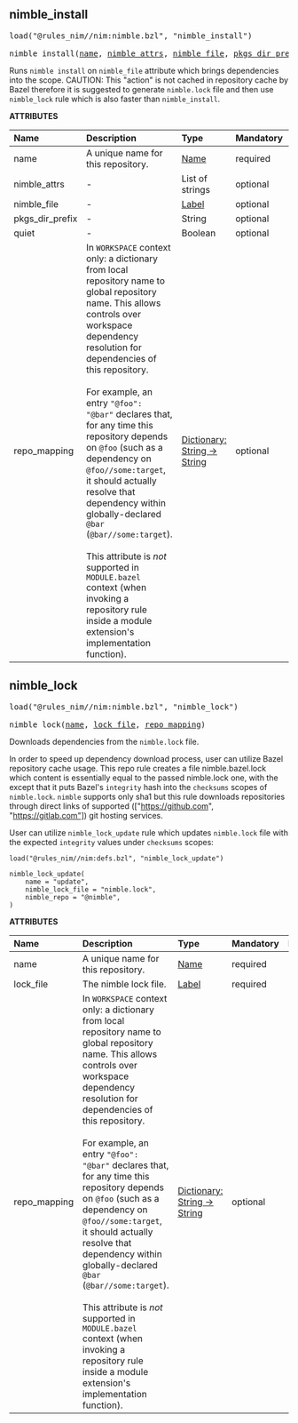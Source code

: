 <!-- Generated with Stardoc: http://skydoc.bazel.build -->



<a id="nimble_install"></a>

## nimble_install

<pre>
load("@rules_nim//nim:nimble.bzl", "nimble_install")

nimble_install(<a href="#nimble_install-name">name</a>, <a href="#nimble_install-nimble_attrs">nimble_attrs</a>, <a href="#nimble_install-nimble_file">nimble_file</a>, <a href="#nimble_install-pkgs_dir_prefix">pkgs_dir_prefix</a>, <a href="#nimble_install-quiet">quiet</a>, <a href="#nimble_install-repo_mapping">repo_mapping</a>)
</pre>

Runs `nimble install` on `nimble_file` attribute which brings dependencies into the scope.
CAUTION: This "action" is not cached in repository cache by Bazel therefore it is suggested
to generate `nimble.lock` file and then use `nimble_lock` rule which is also faster than `nimble_install`.

**ATTRIBUTES**


| Name  | Description | Type | Mandatory | Default |
| :------------- | :------------- | :------------- | :------------- | :------------- |
| <a id="nimble_install-name"></a>name |  A unique name for this repository.   | <a href="https://bazel.build/concepts/labels#target-names">Name</a> | required |  |
| <a id="nimble_install-nimble_attrs"></a>nimble_attrs |  -   | List of strings | optional |  `["--noLockFile"]`  |
| <a id="nimble_install-nimble_file"></a>nimble_file |  -   | <a href="https://bazel.build/concepts/labels">Label</a> | optional |  `None`  |
| <a id="nimble_install-pkgs_dir_prefix"></a>pkgs_dir_prefix |  -   | String | optional |  `"pkgs2"`  |
| <a id="nimble_install-quiet"></a>quiet |  -   | Boolean | optional |  `False`  |
| <a id="nimble_install-repo_mapping"></a>repo_mapping |  In `WORKSPACE` context only: a dictionary from local repository name to global repository name. This allows controls over workspace dependency resolution for dependencies of this repository.<br><br>For example, an entry `"@foo": "@bar"` declares that, for any time this repository depends on `@foo` (such as a dependency on `@foo//some:target`, it should actually resolve that dependency within globally-declared `@bar` (`@bar//some:target`).<br><br>This attribute is _not_ supported in `MODULE.bazel` context (when invoking a repository rule inside a module extension's implementation function).   | <a href="https://bazel.build/rules/lib/dict">Dictionary: String -> String</a> | optional |  |


<a id="nimble_lock"></a>

## nimble_lock

<pre>
load("@rules_nim//nim:nimble.bzl", "nimble_lock")

nimble_lock(<a href="#nimble_lock-name">name</a>, <a href="#nimble_lock-lock_file">lock_file</a>, <a href="#nimble_lock-repo_mapping">repo_mapping</a>)
</pre>

Downloads dependencies from the `nimble.lock` file.

In order to speed up dependency download process, user can utilize Bazel repository cache usage.
This repo rule creates a file nimble.bazel.lock which content is essentially equal to the passed
nimble.lock one, with the except that it puts Bazel's `integrity` hash into the `checksums` scopes
of `nimble.lock`. `nimble` supports only sha1 but this rule downloads repositories through direct links
of supported (["https://github.com", "https://gitlab.com"]) git hosting services.

User can utilize `nimble_lock_update` rule which updates `nimble.lock` file with the expected `integrity`
values under `checksums` scopes:
```
load("@rules_nim//nim:defs.bzl", "nimble_lock_update")

nimble_lock_update(
    name = "update",
    nimble_lock_file = "nimble.lock",
    nimble_repo = "@nimble",
)
```

**ATTRIBUTES**


| Name  | Description | Type | Mandatory | Default |
| :------------- | :------------- | :------------- | :------------- | :------------- |
| <a id="nimble_lock-name"></a>name |  A unique name for this repository.   | <a href="https://bazel.build/concepts/labels#target-names">Name</a> | required |  |
| <a id="nimble_lock-lock_file"></a>lock_file |  The nimble lock file.   | <a href="https://bazel.build/concepts/labels">Label</a> | required |  |
| <a id="nimble_lock-repo_mapping"></a>repo_mapping |  In `WORKSPACE` context only: a dictionary from local repository name to global repository name. This allows controls over workspace dependency resolution for dependencies of this repository.<br><br>For example, an entry `"@foo": "@bar"` declares that, for any time this repository depends on `@foo` (such as a dependency on `@foo//some:target`, it should actually resolve that dependency within globally-declared `@bar` (`@bar//some:target`).<br><br>This attribute is _not_ supported in `MODULE.bazel` context (when invoking a repository rule inside a module extension's implementation function).   | <a href="https://bazel.build/rules/lib/dict">Dictionary: String -> String</a> | optional |  |


